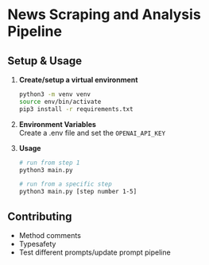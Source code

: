 # News Scraping and Analysis Pipeline

## Setup & Usage

1. **Create/setup a virtual environment**  
   ```bash
   python3 -m venv venv
   source env/bin/activate
   pip3 install -r requirements.txt
   ```
2. **Environment Variables**  
   Create a .env file and set the `OPENAI_API_KEY`

4. **Usage**
   ```bash
   # run from step 1
   python3 main.py

   # run from a specific step
   python3 main.py [step number 1-5]
   ```

## Contributing  
- Method comments
- Typesafety
- Test different prompts/update prompt pipeline
